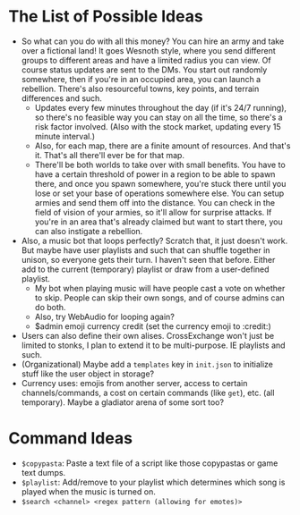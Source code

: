 # The List of Possible Ideas
- So what can you do with all this money? You can hire an army and take over a fictional land! It goes Wesnoth style, where you send different groups to different areas and have a limited radius you can view. Of course status updates are sent to the DMs. You start out randomly somewhere, then if you're in an occupied area, you can launch a rebellion. There's also resourceful towns, key points, and terrain differences and such.
	- Updates every few minutes throughout the day (if it's 24/7 running), so there's no feasible way you can stay on all the time, so there's a risk factor involved. (Also with the stock market, updating every 15 minute interval.)
	- Also, for each map, there are a finite amount of resources. And that's it. That's all there'll ever be for that map.
	- There'll be both worlds to take over with small benefits. You have to have a certain threshold of power in a region to be able to spawn there, and once you spawn somewhere, you're stuck there until you lose or set your base of operations somewhere else. You can setup armies and send them off into the distance. You can check in the field of vision of your armies, so it'll allow for surprise attacks. If you're in an area that's already claimed but want to start there, you can also instigate a rebellion.
- Also, a music bot that loops perfectly? Scratch that, it just doesn't work. But maybe have user playlists and such that can shuffle together in unison, so everyone gets their turn. I haven't seen that before. Either add to the current (temporary) playlist or draw from a user-defined playlist.
	- My bot when playing music will have people cast a vote on whether to skip. People can skip their own songs, and of course admins can do both.
	- Also, try WebAudio for looping again?
	- $admin emoji currency credit (set the currency emoji to :credit:)
- Users can also define their own alises. CrossExchange won't just be limited to stonks, I plan to extend it to be multi-purpose. IE playlists and such.
- (Organizational) Maybe add a `templates` key in `init.json` to initialize stuff like the user object in storage?
- Currency uses: emojis from another server, access to certain channels/commands, a cost on certain commands (like `get`), etc. (all temporary). Maybe a gladiator arena of some sort too?

# Command Ideas
- `$copypasta`: Paste a text file of a script like those copypastas or game text dumps.
- `$playlist`: Add/remove to your playlist which determines which song is played when the music is turned on.
- `$search <channel> <regex pattern (allowing for emotes)>`